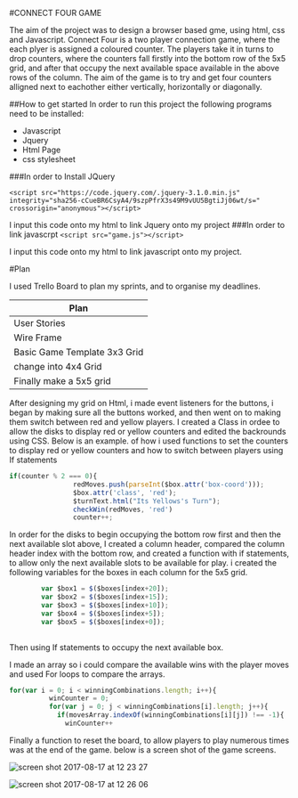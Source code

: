 #CONNECT FOUR GAME

The aim of the project was to design a browser based gme, using html, css and Javascript. Connect Four is a two player connection game, where the each plyer is assigned a coloured counter. The players take it in turns to drop counters, where the counters fall firstly into the bottom row of the 5x5 grid, and after that occupy the next available space available in the above rows of the column. The aim of the game is to try and get four counters alligned next to eachother either vertically, horizontally or diagonally.

##How to get started 
In order to run this project the following programs need to be installed:


* Javascript
* Jquery
* Html Page
* css stylesheet

###In order to Install JQuery

`<script src="https://code.jquery.com/.jquery-3.1.0.min.js"   
integrity="sha256-cCueBR6CsyA4/9szpPfrX3s49M9vUU5BgtiJj06wt/s=" crossorigin="anonymous"></script>`

I input this code onto my html to link Jquery onto my project
###In order to link javascrpt
`<script src="game.js"></script> `

I input this code onto my html to link javascript onto my project.

#Plan 

I used Trello Board to plan my sprints, and to organise my deadlines.

|Plan|
-----|
|User Stories
|Wire Frame
|Basic Game Template 3x3 Grid
|change into 4x4 Grid
|Finally make a 5x5 grid

After designing my grid on Html, i made event listeners for the buttons, i began by making sure all the buttons worked, and then went on to making them switch between red and yellow players. I created a Class in ordee to allow the disks to display red or yellow counters and edited the backrounds using CSS. Below is an example. of how i used functions to set the counters to display red or yellow counters and how to switch between players using If statements

````Javascript
if(counter % 2 === 0){
				redMoves.push(parseInt($box.attr('box-coord')));
				$box.attr('class', 'red');
				$turnText.html("Its Yellows's Turn");
				checkWin(redMoves, 'red')
				counter++;
````
In order for the disks to begin occupying the bottom row first and then the next available slot above, I created a column header, compared the column header index with the bottom row, and created a function with if statements, to allow only the next available slots to be available for play. i created the following variables for the boxes in each column for the 5x5 grid.

``` javascript 
		var $box1 = $($boxes[index+20]);
		var $box2 = $($boxes[index+15]);
		var $box3 = $($boxes[index+10]);
		var $box4 = $($boxes[index+5]);
		var $box5 = $($boxes[index+0]);
				
```
Then using If statements to occupy the next available box.

I made an array so i could compare the available wins with the player moves and used For loops to compare the arrays. 

```Javascript
for(var i = 0; i < winningCombinations.length; i++){
		  winCounter = 0;
		  for(var j = 0; j < winningCombinations[i].length; j++){
		    if(movesArray.indexOf(winningCombinations[i][j]) !== -1){
		      winCounter++
```
Finally a function to reset the board, to allow players to play numerous times was at the end of the game. 
below is a screen shot of the game screens.

![screen shot 2017-08-17 at 12 23 27](https://user-images.githubusercontent.com/30622887/29412250-d01296f2-834f-11e7-93d8-cc10f4268732.png)

![screen shot 2017-08-17 at 12 26 06](https://user-images.githubusercontent.com/30622887/29412351-37d0ed52-8350-11e7-8d1f-8fe7b4c15efb.png)

